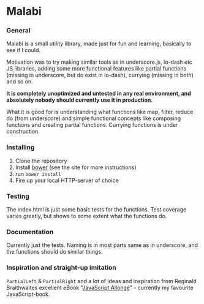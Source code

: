 # Malabi
### General
Malabi is a small utility library, made just for fun and learning, basically to see if I could.

Motivation was to try making similar tools as in underscore.js, lo-dash etc JS libraries, adding some more functional features like partial functions (missing in underscore, but do exist in lo-dash), currying (missing in both) and so on.

**It is completely unoptimized and untested in any real environment, and absolutely nobody should currently use it in production.**

What it is good for is understanding what functions like map, filter, reduce do (from underscore) and simple functional concepts like composing functions and creating partial functions. Currying functions is under construction.

### Installing
1. Clone the repository
2. Install [bower] (see the site for more instructions)
3. run `bower install`
4. Fire up your local HTTP-server of choice

### Testing
The index.html is just some basic tests for the functions. Test coverage varies greatly, but shows to some extent what the functions do.

### Documentation
Currently just the tests. Naming is in most parts same as in underscore, and the functions should do similar things.

### Inspiration and straight-up imitation

`PartialLeft` & `PartialRight` and a lot of ideas and inspiration from Reginald Braithwaites excellent eBook "[JavaScript Allongé]" - currently my favourite JavaScript-book.

[bower]:http://bower.io
[JavaScript Allongé]:https://leanpub.com/javascript-allonge/